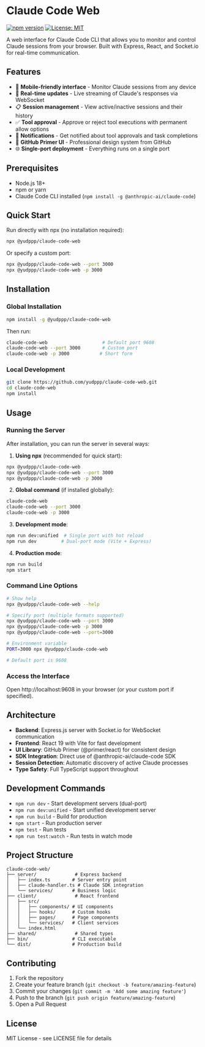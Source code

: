# Claude Code Web

[![npm version](https://badge.fury.io/js/%40yudppp%2Fclaude-code-web.svg)](https://www.npmjs.com/package/@yudppp/claude-code-web)
[![License: MIT](https://img.shields.io/badge/License-MIT-yellow.svg)](https://opensource.org/licenses/MIT)

A web interface for Claude Code CLI that allows you to monitor and control Claude sessions from your browser. Built with Express, React, and Socket.io for real-time communication.

## Features

- 📱 **Mobile-friendly interface** - Monitor Claude sessions from any device
- 🔄 **Real-time updates** - Live streaming of Claude's responses via WebSocket
- 📋 **Session management** - View active/inactive sessions and their history
- ✅ **Tool approval** - Approve or reject tool executions with permanent allow options
- 🔔 **Notifications** - Get notified about tool approvals and task completions
- 🎨 **GitHub Primer UI** - Professional design system from GitHub
- 🌐 **Single-port deployment** - Everything runs on a single port

## Prerequisites

- Node.js 18+ 
- npm or yarn
- Claude Code CLI installed (`npm install -g @anthropic-ai/claude-code`)

## Quick Start

Run directly with npx (no installation required):

```bash
npx @yudppp/claude-code-web
```

Or specify a custom port:

```bash
npx @yudppp/claude-code-web --port 3000
npx @yudppp/claude-code-web -p 3000
```

## Installation

### Global Installation

```bash
npm install -g @yudppp/claude-code-web
```

Then run:

```bash
claude-code-web                    # Default port 9608
claude-code-web --port 3000        # Custom port
claude-code-web -p 3000           # Short form
```

### Local Development

```bash
git clone https://github.com/yudppp/claude-code-web.git
cd claude-code-web
npm install
```

## Usage

### Running the Server

After installation, you can run the server in several ways:

1. **Using npx** (recommended for quick start):
```bash
npx @yudppp/claude-code-web
npx @yudppp/claude-code-web --port 3000
npx @yudppp/claude-code-web -p 3000
```

2. **Global command** (if installed globally):
```bash
claude-code-web
claude-code-web --port 3000
claude-code-web -p 3000
```

3. **Development mode**:
```bash
npm run dev:unified  # Single port with hot reload
npm run dev         # Dual-port mode (Vite + Express)
```

4. **Production mode**:
```bash
npm run build
npm start
```

### Command Line Options

```bash
# Show help
npx @yudppp/claude-code-web --help

# Specify port (multiple formats supported)
npx @yudppp/claude-code-web --port 3000
npx @yudppp/claude-code-web -p 3000
npx @yudppp/claude-code-web --port=3000

# Environment variable
PORT=3000 npx @yudppp/claude-code-web

# Default port is 9608
```

### Access the Interface

Open http://localhost:9608 in your browser (or your custom port if specified).

## Architecture

- **Backend**: Express.js server with Socket.io for WebSocket communication
- **Frontend**: React 19 with Vite for fast development
- **UI Library**: GitHub Primer (@primer/react) for consistent design
- **SDK Integration**: Direct use of @anthropic-ai/claude-code SDK
- **Session Detection**: Automatic discovery of active Claude processes
- **Type Safety**: Full TypeScript support throughout

## Development Commands

- `npm run dev` - Start development servers (dual-port)
- `npm run dev:unified` - Start unified development server
- `npm run build` - Build for production
- `npm start` - Run production server
- `npm test` - Run tests
- `npm run test:watch` - Run tests in watch mode

## Project Structure

```
claude-code-web/
├── server/              # Express backend
│   ├── index.ts        # Server entry point
│   ├── claude-handler.ts # Claude SDK integration
│   └── services/       # Business logic
├── client/              # React frontend
│   ├── src/
│   │   ├── components/ # UI components
│   │   ├── hooks/      # Custom hooks
│   │   ├── pages/      # Page components
│   │   └── services/   # Client services
│   └── index.html
├── shared/              # Shared types
├── bin/                # CLI executable
└── dist/               # Production build
```

## Contributing

1. Fork the repository
2. Create your feature branch (`git checkout -b feature/amazing-feature`)
3. Commit your changes (`git commit -m 'Add some amazing feature'`)
4. Push to the branch (`git push origin feature/amazing-feature`)
5. Open a Pull Request

## License

MIT License - see LICENSE file for details